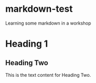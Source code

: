 # markdown-test
Learning some markdown in a workshop

# Heading 1

## Heading Two
This is the text content for Heading Two.
